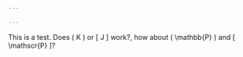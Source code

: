 ```yaml
---

---
```


This is a test. Does \( K \) or \[ J \]  work?, how about \( \mathbb{P} \) and \[ \mathscr{P} \]?  